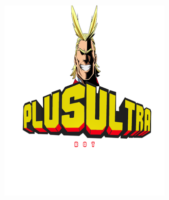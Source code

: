 <h1 align="center">
  <img src="Assets/Plus Ultra Bot.png" alt="PLUS ULTRA" width = 600px, height = 600px></a>
  <br>
</h1>
